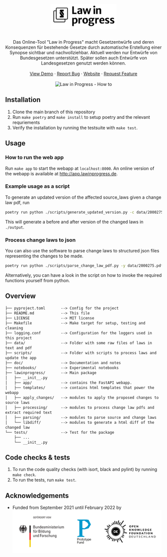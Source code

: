 <br />
<div align="center">
  <a href="https://gitlab.com/nototast/lawinprogress/">
    <img src="resources/law-in-progress-logo.png" alt="Law in Progress" height="80">
  </a>

  <p align="center">
    <br />
    Das Online-Tool "Law in Progress" macht Gesetzentwürfe und deren Konsequenzen für bestehende Gesetze durch automatische Erstellung einer Synopse sichtbar und nachvollziehbar.
    Aktuell werden nur Entwürfe von Bundesgesetzen unterstützt. Später sollen auch Entwürfe von Landesgesetzen genutzt werden können.
    <br />
    <br />
    <a href="http://app.lawinprogress.de">View Demo</a>
    ·
    <a href="https://gitlab.com/nototast/lawinprogress/-/issues">Report Bug</a>
    ·
    <a href="https://lawinprogress.de">Website</a>
    ·
    <a href="mailto: hello@lawinprogress.de">Request Feature</a>
    <br />
    <br />
    <img src="resources/law_in_progress_how_to.gif" alt="Law in Progress - How to">
  </p>
</div>

## Installation

1. Clone the main branch of this repository
2. Run `make poetry` and `make install` to setup poetry and the relevant requriements
3. Verify the installation by running the testsuite with `make test`.

## Usage
### How to run the web app

Run `make app` to start the webapp at `localhost:8000`.
An online version of the webapp is available at http://app.lawinprogress.de.

### Example usage as a script

To generate an updated version of the affected source_laws given a change law pdf, run

```bash
poetry run python ./scripts/generate_updated_version.py -c data/2000275.pdf
```

This will generate a before and after version of the changed laws in `./output`.

### Process change laws to json
You can also use the software to parse change laws to structured json files representing the changes to be made.

```bash
poetry run python ./scripts/parse_change_law_pdf.py -y data/2000275.pdf
```

Alternatively, you can have a look in the script on how to invoke the required functions yourself from python.


## Overview

```
├── pyproject.toml       --> Config for the project
├── README.md            --> This file
├── LICENSE              --> MIT license 
├── Makefile             --> Make target for setup, testing and cleaning
├── logging.conf         --> Configuration for the loggers used in this project
├── data/                --> Folder with some raw files of laws in text and pdf
├── scripts/             --> Folder with scripts to process laws and update the app
├── doc/                 --> Documentation and notes
├── notebooks/           --> Experimental notebooks
├── lawinprogress/       --> Main package
│   ├── __init__.py
│   ├── app/             --> contains the FastAPI webapp.
│   ├── templates/       --> contains html templates that power the webapp
│   ├── apply_changes/   --> modules to apply the proposed changes to source laws
│   ├── processing/      --> modules to process change law pdfs and extract required text
│   ├── parsing/         --> modules to parse source and change laws
│   └── libdiff/         --> modules to generate a html diff of the changed law
└── tests/               --> Test for the package
    ├── ...
    └── __init__.py
```


## Code checks & tests

1. To run the code quality checks (with isort, black and pylint) by running `make check`.
2. To run the tests, run `make test`.

## Acknowledgements

* Funded from September 2021 until February 2022 by ![logos of the "Bundesministerium für Bildung und Forschung", Prodotype Fund and OKFN-Deutschland](resources/pf_funding_logos.svg)
